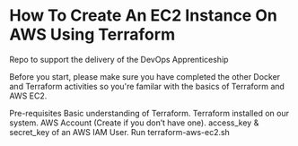 # How To Create An EC2 Instance On AWS Using Terraform
Repo to support the delivery of the DevOps Apprenticeship


Before you start, please make sure you have completed the other Docker and Terraform activities so you're familar with the basics of Terraform and AWS EC2.

Pre-requisites
Basic understanding of Terraform.
Terraform installed on our system.
AWS Account (Create if you don’t have one).
access_key & secret_key of an AWS IAM User.
Run terraform-aws-ec2.sh
